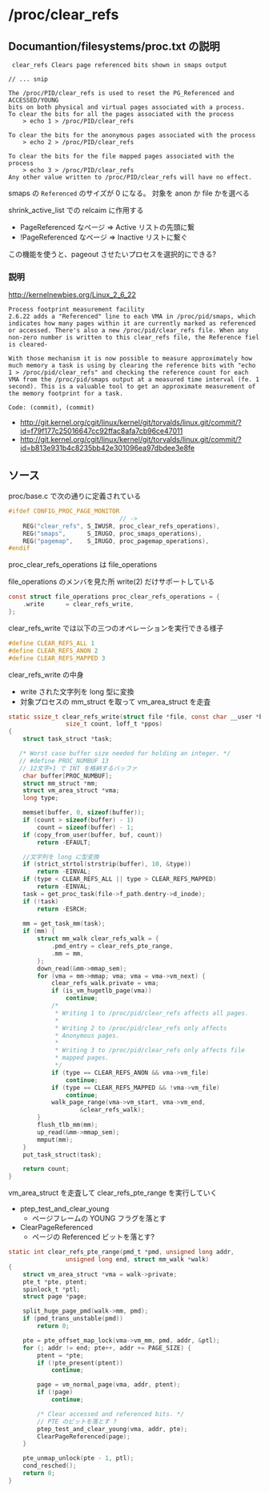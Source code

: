 # /proc/<pid>clear_refs

## Documantion/filesystems/proc.txt の説明

```
 clear_refs	Clears page referenced bits shown in smaps output

// ... snip 

The /proc/PID/clear_refs is used to reset the PG_Referenced and ACCESSED/YOUNG
bits on both physical and virtual pages associated with a process.
To clear the bits for all the pages associated with the process
    > echo 1 > /proc/PID/clear_refs

To clear the bits for the anonymous pages associated with the process
    > echo 2 > /proc/PID/clear_refs

To clear the bits for the file mapped pages associated with the process
    > echo 3 > /proc/PID/clear_refs
Any other value written to /proc/PID/clear_refs will have no effect.
```

smaps の `Referenced` のサイズが 0 になる。 対象を anon か file かを選べる

shrink_active_list での relcaim に作用する

 *  PageReferenced なページ => Active リストの先頭に繋
 * !PageReferenced なページ => Inactive リストに繋ぐ

この機能を使うと、pageout させたいプロセスを選択的にできる?

### 説明

http://kernelnewbies.org/Linux_2_6_22

```
Process footprint measurement facility
2.6.22 adds a "Referenced" line to each VMA in /proc/pid/smaps, which indicates how many pages within it are currently marked as referenced or accessed. There's also a new /proc/pid/clear_refs file. When any non-zero number is written to this clear_refs file, the Reference fiel is cleared-

With those mechanism it is now possible to measure approximately how much memory a task is using by clearing the reference bits with "echo 1 > /proc/pid/clear_refs" and checking the reference count for each VMA from the /proc/pid/smaps output at a measured time interval (fe. 1 second). This is a valuable tool to get an approximate measurement of the memory footprint for a task.

Code: (commit), (commit)
```

 * http://git.kernel.org/cgit/linux/kernel/git/torvalds/linux.git/commit/?id=f79f177c25016647cc92ffac8afa7cb96ce47011
 * http://git.kernel.org/cgit/linux/kernel/git/torvalds/linux.git/commit/?id=b813e931b4c8235bb42e301096ea97dbdee3e8fe

## ソース

proc/base.c で次の通りに定義されている 

```c
#ifdef CONFIG_PROC_PAGE_MONITOR
                               // ->
	REG("clear_refs", S_IWUSR, proc_clear_refs_operations),
	REG("smaps",      S_IRUGO, proc_smaps_operations),
	REG("pagemap",    S_IRUGO, proc_pagemap_operations),
#endif
```

proc_clear_refs_operations は file_operations

file_operations のメンバを見た所 write(2) だけサポートしている

```c
const struct file_operations proc_clear_refs_operations = {
	.write		= clear_refs_write,
};
```

clear_refs_write では以下の三つのオペレーションを実行できる様子

```c
#define CLEAR_REFS_ALL 1
#define CLEAR_REFS_ANON 2
#define CLEAR_REFS_MAPPED 3
```

clear_refs_write の中身

 * write された文字列を long 型に変換
 * 対象プロセスの mm_struct を取って vm_area_struct を走査

```c
static ssize_t clear_refs_write(struct file *file, const char __user *buf,
				size_t count, loff_t *ppos)
{
	struct task_struct *task;

   /* Worst case buffer size needed for holding an integer. */
   // #define PROC_NUMBUF 13
   // 12文字+1 で INT を格納するバッファ
	char buffer[PROC_NUMBUF];
	struct mm_struct *mm;
	struct vm_area_struct *vma;
	long type;

	memset(buffer, 0, sizeof(buffer));
	if (count > sizeof(buffer) - 1)
		count = sizeof(buffer) - 1;
	if (copy_from_user(buffer, buf, count))
    	return -EFAULT;

    //文字列を long に型変換
	if (strict_strtol(strstrip(buffer), 10, &type))
		return -EINVAL;
	if (type < CLEAR_REFS_ALL || type > CLEAR_REFS_MAPPED)
		return -EINVAL;
	task = get_proc_task(file->f_path.dentry->d_inode);
	if (!task)
		return -ESRCH;
        
	mm = get_task_mm(task);
	if (mm) {
		struct mm_walk clear_refs_walk = {
			.pmd_entry = clear_refs_pte_range,
			.mm = mm,
		};
		down_read(&mm->mmap_sem);
		for (vma = mm->mmap; vma; vma = vma->vm_next) {
			clear_refs_walk.private = vma;
			if (is_vm_hugetlb_page(vma))
				continue;
			/*
			 * Writing 1 to /proc/pid/clear_refs affects all pages.
			 *
			 * Writing 2 to /proc/pid/clear_refs only affects
			 * Anonymous pages.
			 *
			 * Writing 3 to /proc/pid/clear_refs only affects file
			 * mapped pages.
			 */
			if (type == CLEAR_REFS_ANON && vma->vm_file)
				continue;
			if (type == CLEAR_REFS_MAPPED && !vma->vm_file)
				continue;
			walk_page_range(vma->vm_start, vma->vm_end,
					&clear_refs_walk);
		}
		flush_tlb_mm(mm);
		up_read(&mm->mmap_sem);
		mmput(mm);
	}
	put_task_struct(task);

	return count;
}
```

vm_area_struct を走査して clear_refs_pte_range を実行していく

 * ptep_test_and_clear_young
   * ページフレームの YOUNG フラグを落とす
 * ClearPageReferenced
   * ページの Referenced ビットを落とす?

```c
static int clear_refs_pte_range(pmd_t *pmd, unsigned long addr,
				unsigned long end, struct mm_walk *walk)
{
	struct vm_area_struct *vma = walk->private;
	pte_t *pte, ptent;
	spinlock_t *ptl;
	struct page *page;

	split_huge_page_pmd(walk->mm, pmd);
	if (pmd_trans_unstable(pmd))
		return 0;

	pte = pte_offset_map_lock(vma->vm_mm, pmd, addr, &ptl);
	for (; addr != end; pte++, addr += PAGE_SIZE) {
		ptent = *pte;
		if (!pte_present(ptent))
			continue;

		page = vm_normal_page(vma, addr, ptent);
		if (!page)
			continue;

		/* Clear accessed and referenced bits. */
        // PTE のビットを落とす ?
		ptep_test_and_clear_young(vma, addr, pte);
		ClearPageReferenced(page);
	}

	pte_unmap_unlock(pte - 1, ptl);
	cond_resched();
	return 0;
}
```